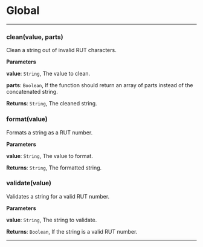 # Global





* * *

### clean(value, parts) 

Clean a string out of invalid RUT characters.

**Parameters**

**value**: `String`, The value to clean.

**parts**: `Boolean`, If the function should return an array of parts
instead of the concatenated string.

**Returns**: `String`, The cleaned string.


### format(value) 

Formats a string as a RUT number.

**Parameters**

**value**: `String`, The value to format.

**Returns**: `String`, The formatted string.


### validate(value) 

Validates a string for a valid RUT number.

**Parameters**

**value**: `String`, The string to validate.

**Returns**: `Boolean`, If the string is a valid RUT number.



* * *










